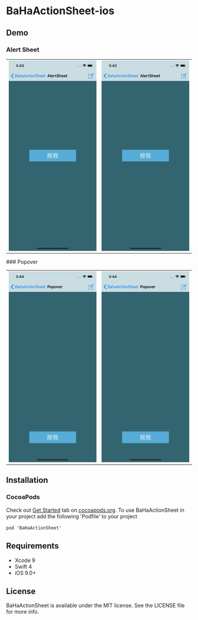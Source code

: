 # BaHaActionSheet-ios

## Demo
### Alert Sheet
<table>
 <tr>
  <td>
    <img src="Media/demo1.gif" width="300"/>
  </td>
  <td>
    <img src="Media/demo2.gif" width="300"/>
  </td>
 </tr>
</table>
### Popover
<table>
 <tr>
   <td>
    <img src="Media/demo3.gif" width="300"/>
   </td>
   <td>
    <img src="Media/demo4.gif" width="300"/>
   </td>
 </tr>
</table>

## Installation
### CocoaPods
Check out [Get Started](http://cocoapods.org/) tab on [cocoapods.org](http://cocoapods.org/).
To use BaHaActionSheet in your project add the following 'Podfile' to your project

    pod 'BaHaActionSheet'
   
## Requirements
* Xcode 9
* Swift 4
* iOS 9.0+

## License
BaHaActionSheet is available under the MIT license. See the LICENSE file for more info.

